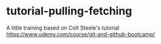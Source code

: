 # tutorial-pulling-fetching
A little training based on Colt Steele's tutorial https://www.udemy.com/course/git-and-github-bootcamp/
